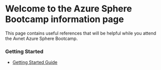 # Welcome to the Azure Sphere Bootcamp information page

This page contains useful references that will be helpful while you attend the Avnet Azure Sphere Bootcamp.

### Getting Started

  - [Getting Started Guide](getting-started.md)

